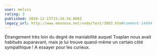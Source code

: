 ```yaml
---
user: melvis
rating: 3
published: 2010-12-13T15:34:34.000Z
legacy_url: http://www.emunova.net/veda/test/3903.htm#comment-14694
---
```

Étrangement très loin du degré de maniabilité auquel Toaplan nous avait habitués auparavant, mais je lui trouve quand-même un certain côté sympathique ! A essayer pour les curieux.